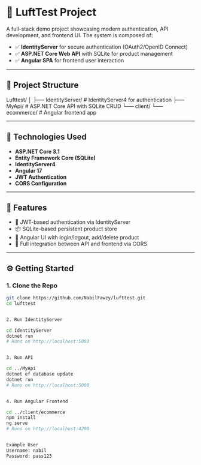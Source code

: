 # 🚀 LuftTest Project

A full-stack demo project showcasing modern authentication, API development, and frontend UI. The system is composed of:

- ✅ **IdentityServer** for secure authentication (OAuth2/OpenID Connect)
- ✅ **ASP.NET Core Web API** with SQLite for product management
- ✅ **Angular SPA** for frontend user interaction

---

## 📁 Project Structure

Lufttest/
│
├── IdentityServer/ # IdentityServer4 for authentication
├── MyApi/ # ASP.NET Core API with SQLite CRUD
└── client/
└── ecommerce/ # Angular frontend app


---

## 🧰 Technologies Used

- **ASP.NET Core 3.1**
- **Entity Framework Core (SQLite)**
- **IdentityServer4**
- **Angular 17**
- **JWT Authentication**
- **CORS Configuration**

---

## 🧪 Features

- 🔐 JWT-based authentication via IdentityServer
- 📦 SQLite-based persistent product store
- 🛒 Angular UI with login/logout, add/delete product
- 🔄 Full integration between API and frontend via CORS

---

## ⚙️ Getting Started

### 1. Clone the Repo

```bash
git clone https://github.com/NabilFawzy/lufttest.git
cd lufttest


2. Run IdentityServer

cd IdentityServer
dotnet run
# Runs on http://localhost:5003


3. Run API

cd ../MyApi
dotnet ef database update
dotnet run
# Runs on http://localhost:5000


4. Run Angular Frontend

cd ../client/ecommerce
npm install
ng serve
# Runs on http://localhost:4200


Example User
Username: nabil
Password: pass123




